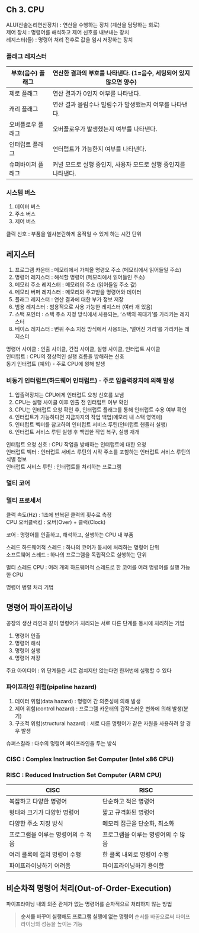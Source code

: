 ## Ch 3. CPU

ALU(산술논리연산장치) : 연산을 수행하는 장치 (계산을 담당하는 회로)<br>
제어 장치 : 명령어를 해석하고 제어 신호를 내보내는 장치<br>
레지스터(들) : 명령어 처리 전후로 값을 임시 저장하는 장치

### 플래그 레지스터

| 부호(음수) 플래그 | 연산한 결과의 부호를 나타낸다. (1=음수, 세팅되어 있지 않으면 양수) |
| --- | --- |
| 제로 플래그 | 연산 결과가 0인지 여부를 나타낸다. |
| 캐리 플래그 | 연산 결과 올림수나 빌림수가 발생했는지 여부를 나타낸다. |
| 오버플로우 플래그 | 오버플로우가 발생했는지 여부를 나타낸다. |
| 인터럽트 플래그 | 언터럽트가 가능한지 여부를 나타낸다. |
| 슈퍼바이저 플래그 | 커널 모드로 실행 중인지, 사용자 모드로 실행 중인지를 나타낸다. |

### 시스템 버스
1. 데이터 버스
2. 주소 버스
3. 제어 버스

클럭 신호 : 부품을 일사분란하게 움직일 수 있게 하는 시간 단위

## 레지스터
1. 프로그램 카운터 : 메모리에서 가져올 명령오 주소 (메모리에서 읽어들일 주소)
2. 명령어 레지스터 : 해석할 명령어 (메모리에서 읽어들인 주소)
3. 메모리 주소 레지스터 : 메모리의 주소 (읽어들일 주소 값)
4. 메모리 버퍼 레지스터 : 메모리와 주고받을 명령어와 데이터
5. 플래그 레지스터 : 연산 결과에 대한 부가 정보 저장
6. 범용 레지스터 : 범용적으로 사용 가능한 레지스터 (여러 개 있음)
7. 스택 포인터 : 스택 주소 지정 방식에서 사용되는, ‘스택의 꼭대기’를 가리키는 레지스터
8. 베이스 레지스터 : 변위 주소 지정 방식에서 사용되는, ‘떨어진 거리’를 가리키는 레지스터

명령어 사이클 : 인출 사이클, 간접 사이클, 실행 사이클, 인터럽트 사이클<br>
인터럽트 : CPU의 정상적인 실행 흐름을 방해하는 신호<br>
동기 인터럽트 (예외) - 주로 CPU에 읭해 발생

### 비동기 인터럽트(하드웨어 인터럽트) - 주로 입출력장치에 의해 발생
1. 입출력장치는 CPU에게 인터럽트 요청 신호를 보냄
2. CPU는 실행 사이클 이후 인출 전 인터럽트 여부 확인
3. CPU는 인터럽트 요청 확인 후, 인터럽트 플래그를 통해 인터럽트 수용 여부 확인
4. 인터럽트가 가능하다면 지금까지의 작업 백업(메모리 내 스택 영역에)
5. 인터럽트 벡터를 참고하여 인터럽트 서비스 루틴(인터럽트 핸들러 실행)
6. 인터럽트 서비스 루틴 실행 후 백업한 작업 복구, 실행 재개

인터럽트 요청 신호 : CPU 작업을 방해하는 인터럽트에 대한 요청<br>
인터럽트 벡터 : 인터럽트 서비스 루틴의 시작 주소를 포함하는 인터럽트 서비스 루틴의 식별 정보<br>
인터럽트 서비스 루틴 : 인터럽트를 처리하는 프로그램

### 멀티 코어
### 멀티 프로세서

클럭 속도(Hz) : 1초에 반복된 클럭의 횟수로 측정<br>
CPU 오버클럭킹 : 오버(Over) + 클럭(Clock)

코어 : 명령어를 인출하고, 해석하고, 실행하는 CPU 내 부품

스레드
하드웨어적 스레드 : 하나의 코어가 동시에 처리하는 명령어 단위<br>
소프트웨어 스레드 : 하나의 프로그램을 독립적으로 실행하는 단위

멀티 스레드 CPU : 여러 개의 하드웨어적 스레드로 한 코어를 여러 명령어를 실행 가능한 CPU

명령어 병렬 처리 기법
## 명령어 파이프라이닝

공장의 생산 라인과 같이 명령어가 처리되는 서로 다른 단계를 동시에 처리하는 기법
1. 명령어 인출
2. 명령어 해석
3. 명령어 실행
4. 명령어 저장

주요 아이디어 : 위 단계들은 서로 겹치지만 않는다면 한꺼번에 실행할 수 있다

### 파이프라인 위험(pipeline hazard)

1. 데이터 위험(data hazard) : 명령어 간 의존성에 의해 발생
2. 제어 위험(control hazard) : 프로그램 카운터의 갑작스러운 변화에 의해 발생(분기)
3. 구조적 위험(structural hazard) : 서로 다른 명령어가 같은 자원을 사용하려 할 경우 발생

슈퍼스칼라 : 다수의 명령어 파이프라인을 두는 방식

### CISC : Complex Instruction Set Computer (Intel x86 CPU)

### RISC : Reduced Instruction Set Computer (ARM CPU)

| CISC | RISC |
| --- | --- |
| 복잡하고 다양한 명령어 | 단순하고 적은 명령어 |
| 형태와 크기가 다양한 명령어 | 짧고 규격화된 명령어 |
| 다양한 주소 지정 방식 | 메모리 접근을 단순화, 최소화 |
| 프로그램을 이루는 명령어의 수 적음 | 프로그램을 이루는 명령어의 수 많음 |
| 여러 클록에 걸쳐 명령어 수행 | 한 클록 내외로 명령어 수행 |
| 파이프라이닝하기 어려움 | 파이프라이닝하기 용이함 |

## 비순차적 명령어 처리(Out-of-Order-Execution)

파이프라이닝 내의 의존 관계가 없는 명령어를 순차적으로 처리하지 않는 방법

> **순서를 바꾸어 실행해도 프로그램 실행에 없는 명령어** 순서를 바꿈으로써 파이프라이닝의 성능을 높이는 기능
